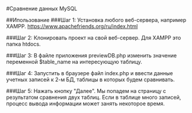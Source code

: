 #Сравнение данных MySQL

##Ипользование
###Шаг 1:
Установка любого веб-сервера, например XAMPP.
https://www.apachefriends.org/ru/index.html

###Шаг 2:
Клонировать проект на свой веб-сервер.
Для XAMPP это папка htdocs.

###Шаг 3:
В файле приложения previewDB.php изменить значение переменной $table_name на интересующую таблицу.

###Шаг 4:
Запустить в браузере файл index.php и ввести данные учетных записей к 2-м БД, 
таблицы в которых будем сравнивать.

###Шаг 5:
Нажать кнопку "Далее". Мы попадем на страницу с результатом сравнения двух таблиц. Если в таблице много 
записей, процесс вывода информации может занять некоторое время.






